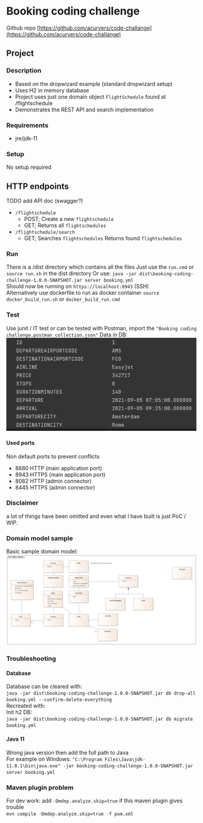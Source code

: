 # Booking coding challenge
Github repo [https://github.com/acurvers/code-challange](https://github.com/acurvers/code-challange)

## Project
### Description
- Based on the dropwizard example (standard dropwizard setup)
- Uses H2 in memory database
- Project uses just one domain object `FlightSchedule` found at /flightschedule
- Demonstrates the REST API and search implementation

### Requirements
- jre/jdk-11

### Setup
No setup required

## HTTP endpoints
TODO add API doc (swagger?)
- ```/flightschedule```
    - POST; Create a new `flightschedule`
    - GET; Returns all `flightschedules`
- ```/flightschedule/search```
    - GET; Searches `flightschedules` Returns found `flightschedules`

### Run
There is a /dist directory which contains all the files
Just use the `run.cmd` or `source run.sh` in the dist directory
Or use: `java -jar dist\booking-coding-challenge-1.0.0-SNAPSHOT.jar server booking.yml`<br/>
Should now be running on `https://localhost:8943` (SSH) <br/>
Alternatively use dockerfile to run as docker container
`source docker_build_run.sh` or `docker_build_run.cmd`

### Test
Use junit / IT test or
can be tested with Postman, import the `"Booking coding challenge.postman_collection.json"`
Data in DB:<br/>
![](data.png)

#### Used ports
Non default ports to prevent conflicts
* 8680 HTTP  (main application port)
* 8943 HTTPS (main application port)
* 8082 HTTP  (admin connector)
* 8445 HTTPS (admin connector)

### Disclaimer
a lot of things have been omitted and even what I have built is just PoC / WIP.

### Domain model sample
Basic sample domain model:<br/>
![](Domain.png)

### Troubleshooting

#### Database
Database can be cleared with:</br>
`java -jar dist\booking-coding-challenge-1.0.0-SNAPSHOT.jar db drop-all booking.yml --confirm-delete-everything`</br>
Recreated with:</br>
Init h2 DB:</br>
`java -jar dist\booking-coding-challenge-1.0.0-SNAPSHOT.jar db migrate booking.yml`</br>


#### Java 11
Wrong java version then add the full path to Java</br>
For example on Windows: `"C:\Program Files\Java\jdk-11.0.1\bin\java.exe" -jar booking-coding-challenge-1.0.0-SNAPSHOT.jar server booking.yml`</br>


### Maven plugin problem
For dev work: add `-Dmdep.analyze.skip=true` if this maven plugin gives trouble</br>
`mvn compile -Dmdep.analyze.skip=true -f pom.xml`</br>
